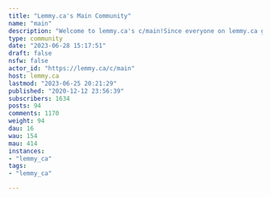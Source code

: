 ```yaml
---
title: "Lemmy.ca's Main Community" 
name: "main"
description: "Welcome to lemmy.ca's c/main!Since everyone on lemmy.ca gets subscribed here, this is the place to chat about the goings on at lemmy.ca, support-type items, suggestions, etc.Announcements can be found at https://lemmy.ca/c/meta"
type: community
date: "2023-06-28 15:17:51"
draft: false
nsfw: false
actor_id: "https://lemmy.ca/c/main"
host: lemmy.ca
lastmod: "2023-06-25 20:21:29"
published: "2020-12-12 23:56:39"
subscribers: 1634
posts: 94
comments: 1170
weight: 94
dau: 16
wau: 154
mau: 414
instances:
- "lemmy_ca"
tags: 
- "lemmy_ca"

---
```

